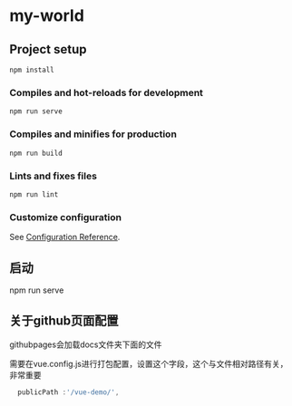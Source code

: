 # my-world

## Project setup
```
npm install
```

### Compiles and hot-reloads for development
```
npm run serve
```

### Compiles and minifies for production
```
npm run build
```

### Lints and fixes files
```
npm run lint
```

### Customize configuration
See [Configuration Reference](https://cli.vuejs.org/config/).


## 启动
npm run serve

## 关于github页面配置

githubpages会加载docs文件夹下面的文件

需要在vue.config.js进行打包配置，设置这个字段，这个与文件相对路径有关，非常重要
```javascript
  publicPath :'/vue-demo/',
```